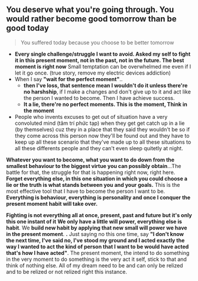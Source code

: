 
## You deserve what you're going through. You would rather become good tomorrow than be good today
>You suffered today because you choose to be better tomorrow

+ **Every single challenge/struggle I want to avoid. Asked my self to fight it in this present moment, not in the past, not in the future. The best moment is right now**
	Small temptation can be overwhelmed me even if I let it go once. (true story, remove my electric devices addiction) 
+ When I say **"wait for the perfect moment"**..
	+ **then I've loss, that sentence mean I wouldn't do it unless there're no harshship**, if I make a changes and don't give up to it and act like the person I wanted to become. Then I have achieve success.
	+ **It a lie, there're no perfect moments. This is the moment, Think in the moment**
+ People who invents excuses to get out of situation have a very convoluted mind (tâm trí phức tạp)
	when they get get catch up in a lie (by themselves) cuz they in a place that they said they wouldn't be so if they come across this person now they'll be found out and they have to keep up all these scenario that they've made up to all these situations to all these differents people and they can't even sleep quitetly at night.

**Whatever you want to become, what you want to do down from the smallest behaviour to the biggest virtue you can possibly obtain**...The battle for that, the struggle for that is happening right now, right here. **Forget everything else, in this one situation in which you could choose a lie or the truth is what stands between you and your goals.**
	This is the most effective tool that I have to become the person I want to be.
	**Everything is behaviour, everything is personality and once I conquer the present moment habit will take over.**

**Fighting is not everything all at once, present, past and future but it's only this one instant of it**
	**We only have a little will power, everything else is habit**. We **build new habit by applying that new small will power we have in the present moment**. 
	**.**
	Just saying no this one time, say **"I don't know the next time, I've said no, I've stood my ground and I acted exactly the way I wanted to act the kind of person that I want to be would have acted that's how I have acted"**.
The present moment, the intend to do something in the very moment to do something is the very act it self, stick to that and think of nothing else.
All of my dream need to be and can only be relized and to be relized or not relized right this instance.


